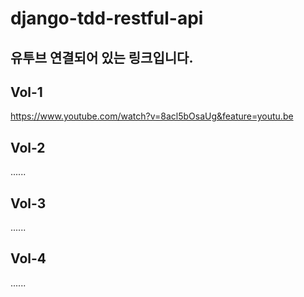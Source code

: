 # django-tdd-restful-api

## 유투브 연결되어 있는 링크입니다.
## Vol-1
https://www.youtube.com/watch?v=8acl5bOsaUg&feature=youtu.be

## Vol-2
......

## Vol-3
......

## Vol-4
......
